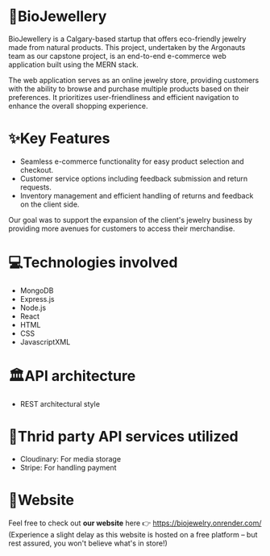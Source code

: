 # 💎BioJewellery
  
BioJewellery is a Calgary-based startup that offers eco-friendly jewelry made from natural products. This project, undertaken by the Argonauts team as our capstone project, is an end-to-end e-commerce web application built using the MERN stack.

The web application serves as an online jewelry store, providing customers with the ability to browse and purchase multiple products based on their preferences. It prioritizes user-friendliness and efficient navigation to enhance the overall shopping experience.

# ✨Key Features

 - Seamless e-commerce functionality for easy product selection and checkout.
 - Customer service options including feedback submission and return requests.
 - Inventory management and efficient handling of returns and feedback on the client side.

Our goal was to support the expansion of the client's jewelry business by providing more avenues for customers to access their merchandise.

# 💻Technologies involved
  - MongoDB
  - Express.js
  - Node.js
  - React
  - HTML
  - CSS
  - JavascriptXML

# 🏛API architecture
  - REST architectural style

# 🤝Thrid party API services utilized
  - Cloudinary: For media storage
  - Stripe: For handling payment

# 🔗Website
Feel free to check out **our website** here 👉 https://biojewelry.onrender.com/ (Experience a slight delay as this website is hosted on a free platform – but rest assured, you won't believe what's in store!)
